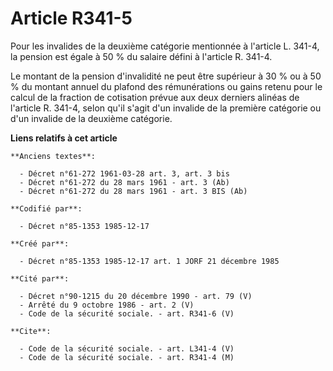 # Article R341-5

Pour les invalides de la deuxième catégorie mentionnée à l'article L. 341-4, la pension est égale à 50 % du salaire défini à
l'article R. 341-4.

Le montant de la pension d'invalidité ne peut être supérieur à 30 % ou à 50 % du montant annuel du plafond des rémunérations
ou gains retenu pour le calcul de la fraction de cotisation prévue aux deux derniers alinéas de l'article R. 341-4, selon
qu'il s'agit d'un invalide de la première catégorie ou d'un invalide de la deuxième catégorie.

**Liens relatifs à cet article**

	**Anciens textes**:

	  - Décret n°61-272 1961-03-28 art. 3, art. 3 bis
	  - Décret n°61-272 du 28 mars 1961 - art. 3 (Ab)
	  - Décret n°61-272 du 28 mars 1961 - art. 3 BIS (Ab)

	**Codifié par**:

	  - Décret n°85-1353 1985-12-17

	**Créé par**:

	  - Décret n°85-1353 1985-12-17 art. 1 JORF 21 décembre 1985

	**Cité par**:

	  - Décret n°90-1215 du 20 décembre 1990 - art. 79 (V)
	  - Arrêté du 9 octobre 1986 - art. 2 (V)
	  - Code de la sécurité sociale. - art. R341-6 (V)

	**Cite**:

	  - Code de la sécurité sociale. - art. L341-4 (V)
	  - Code de la sécurité sociale. - art. R341-4 (M)
